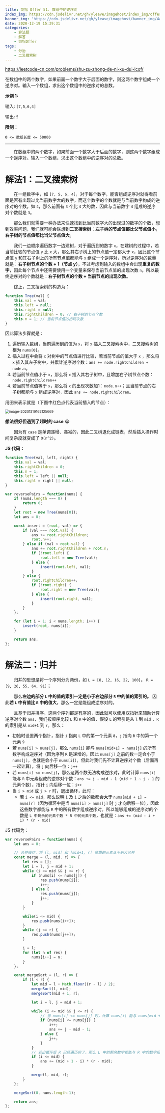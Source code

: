 ```yaml
---
title: 剑指 Offer 51. 数组中的逆序对
index_img: https://cdn.jsdelivr.net/gh/yleave/imagehost/index_img/offer.jpg
banner_img: 'https://cdn.jsdelivr.net/gh/yleave/imagehost/banner_img/44.png'
date: 2020-12-19 15:39:31
categories:
    - 算法题
    - 解答
    - 剑指Offer
tags:
    - 分治
    - 二叉搜索树
---
```


https://leetcode-cn.com/problems/shu-zu-zhong-de-ni-xu-dui-lcof/



在数组中的两个数字，如果前面一个数字大于后面的数字，则这两个数字组成一个逆序对。输入一个数组，求出这个数组中的逆序对的总数。

**示例 1:**

输入: `[7,5,6,4]`

输出: `5`

**限制：**

`0 <= 数组长度 <= 50000`



----



&emsp;&emsp;在数组中的两个数字，如果前面一个数字大于后面的数字，则这两个数字组成一个逆序对。输入一个数组，求出这个数组中的逆序对的总数。


# 解法1：二叉搜索树

&emsp;&emsp;在一组数字中，如 `[7, 5, 6, 4]`，对于每个数字，能否组成逆序对就得看前面是否有出现过比当前数字大的数字，而这个数字的个数就是与当前数字构成的逆序对的个数。如 `4`，那么前面有 `3` 个比 `4` 大的数，因此与当前数字 `4` 组成的逆序对个数就是 `3`。

&emsp;&emsp;那么我们就需要一种办法来快速找到比当前数字大的出现过的数字的个数，想到效率问题，我们就可能会联想到**二叉搜索树**：**左子树的节点值都比父节点值小，右子树的节点值都比当父节点值大**。

&emsp;&emsp;我们一边顺序遍历数字一边建树，对于遍历到的数字 `x`，在建树的过程中，若当前比较的节点值 `y` 比 `x` 大，那么其右子树上的节点值一定都大于 `x`，因此这个节点值 `y` 和其右子树上的所有节点值都能与 `x` 组成一个逆序对，所以逆序对的数量就是：**右子树节点的个数 + 1（节点 y）**，不过考虑到输入的数组中会出现**重复的数字**，因此每个节点中还需要使用一个变量来保存当前节点值的出现次数 `n`，所以最终逆序对的个数就是：**右子树节点的个数 + 当前节点的出现次数**。

&emsp;&emsp;综上，二叉搜索树的构造为：

```js
function Tree(val) {
	this.val = val;
    this.left = null;
    this.right = null;
    this.rightChildren = 0; // 右子树的节点个数
    this.n = 1;	// 当前节点值的出现次数
}
```

因此算法步骤就是：

1. 遍历输入数组，当前遍历到的值为 `x`，将 `x` 插入二叉搜索树中，二叉搜索树的根为 `nums[0]`。
2. 插入过程中会将 `x` 对树中的节点值进行比较，若当前节点的值大于 `x` ，那么将 `x` 插入其左子树中，并累计逆序对个数：`ans += node.rightChildren + node.n`。
3. 若当前节点值小于 `x`，那么将 `x` 插入其右子树中，且增加右子树节点个数：`node.rightChildren++`
4. 若当前节点值等于 `x`，那么将 `x` 的出现次数加1：`node.n++`；且当前节点的右子树都能与 `x` 组成逆序对，因此 `ans += node.rightChildren`。



用图来表示就是（下图中红色点代表当前插入的节点）：

<img src="https://cdn.jsdelivr.net/gh/yleave/imagehost@master/img/image-20201219162125669.png" alt="image-20201219162125669" style="zoom:80%;" />


**想法很好但遇到了超时的 case** 😭

&emsp;&emsp;因为有 `case` 是单调递增、递减的，因此二叉树退化成链表，然后插入操作时间复杂度就变成了 `O(n^2)`。

**JS 代码：**

```js
function Tree(val, left, right) {
    this.val = val;
    this.rightChildren = 0;
    this.n = 1;
    this.left = left || null;
    this.right = right || null;
}

var reversePairs = function(nums) {
    if (nums.length === 0) {
        return 0;
    }
    let root = new Tree(nums[0]);
    let ans = 0;

    const insert = (root, val) => {
        if (val === root.val) {
            ans += root.rightChildren;
            root.n++;
        } else if (val < root.val) {
            ans += root.rightChildren + root.n;
            if (!root.left) {
                root.left = new Tree(val);
            } else {
                insert(root.left, val);
            }
        } else {
            root.rightChildren++;
            if (!root.right) {
                root.right = new Tree(val);
            } else {
                insert(root.right, val);
            }
        }
    };

    for (let i = 1; i < nums.length; i++) {
        insert(root, nums[i]);
    }

    return ans;
};
```

# 解法二：归并

&emsp;&emsp;归并的思想是将一个序列分为两份，如 `L = [8, 12, 16, 22, 100]`， `R = [9, 26, 55, 64, 91]`；

&emsp;&emsp;那么**左边的部分 `L` 中的值的索引一定是小于右边部分 `R` 中的值的索引的。** 因此**若 `L` 中有值比 `R` 中的值大**，那么一定是能组成逆序对的。

&emsp;&emsp;且基于归并排序，这两个序列都是有序的，因此就可以使用双指针来辅助计算逆序对个数 `ans`，我们按顺序比较 `L` 和 `R` 中的值，假设 `L` 的索引是从 `l` 到 `mid` ，`R` 的索引是从 `mid+1` 到 `r`，那么：

- 初始时设置两个指针，指针 `i` 指向 `L` 中的第一个元素 `8`，`j` 指向 `R` 中的第一个元素 `9`
- 若 `nums[i] > nums[j]`，那么 `nums[i]` 能与 `nums[mid+1] ~ nums[j]` 的所有数字构成逆序对（因为序列 `R` 是递增的，因此 `nums[j]` 之前的数一定会小于 `nums[j]`，也就是会小于 `nums[i]`），但此时我们先不计算逆序对个数（后面再一起计算），将 `j` 向后移一位：`j++`
- 若 `nums[i] <= nums[j]`，那么这两个数无法构成逆序对，此时计算 `nums[i]` 能与 `R` 中元素组成的逆序对个数：`ans += j - mid - 1`（`mid + 1 ~ j - 1` 的元素个数），指针 `i` 向后移一位：`i++`
- 当 `i > mid` 或 `j > r` 时，退出循环，此时：
  -  若 `i <= mid`，那么说明 `i` 及 `i` 之后的数都会**大于** `nums[mid + 1] ~ nums[r]`（因为循环中是当 `nums[i] > nums[j]` 时 `j` 才向后移一位），因此这些数字都能与 `R` 中的所有数字组成逆序对，所以能够组成的逆序对的个数是 `L 中剩余的元素个数 * R 中的元素个数`，也就是：`ans += (mid - i + 1) * (r - mid)`

JS 代码为：

```js
var reversePairs = function(nums) {
    let ans = 0;

    // 合并操作，将 [l, mid] 和 [mid+1, r] 位置的元素从小到大合并
    const merge = (l, mid, r) => {
        let res = [];
        let i = l, j = mid + 1;
        while (i <= mid && j <= r) {
            if (nums[i] <= nums[j]) {
                res.push(nums[i]);
                i++;
            } else {
                res.push(nums[j]);
                j++;
            }
        }

        while(i <= mid) {
            res.push(nums[i++]);
        }
        while (j <= r) {
            res.push(nums[j++]);
        }

        i = l;
        for (let n of res) {
            nums[i++] = n;
        }
    };

    const mergeSort = (l, r) => {
        if (l < r) {
            let mid = l + Math.floor((r - l) / 2);
            mergeSort(l, mid);
            mergeSort(mid + 1, r);

            let i = l, j = mid + 1;

            while (i <= mid && j <= r) {
                // 当 nums[i] <= nums[j] 时，计算 nums[i] 能与 nums[mid + 1 ~ j - 1] 组成逆序对
                if (nums[i] <= nums[j]) {
                    i++;
                    ans += j - mid - 1;
                } else {
                    j++;
                }
            }
            // 若出循环后 R 已经遍历完了，那么 L 中的剩余数字都能与 R 中的数字组成逆序对
            if (i <= mid) {
                ans += (mid + 1 - i) * (r - mid);
            }

            merge(l, mid, r);
        }
    };

    mergeSort(0, nums.length-1);

    return ans;
};
```

